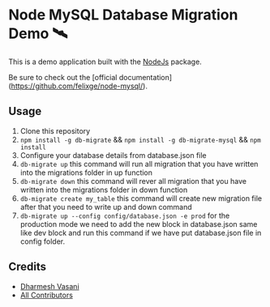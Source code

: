 # Node MySQL Database Migration Demo 🛰

This is a demo application built with the [NodeJs](https://db-migrate.readthedocs.io) package.

Be sure to check out the [official documentation] (https://github.com/felixge/node-mysql/).

## Usage

1. Clone this repository
2. `npm install -g db-migrate` && `npm install -g db-migrate-mysql` && `npm install`
3. Configure your database details from database.json file
4. `db-migrate up` this command will run all migration that you have written into the migrations folder in up function
5. `db-migrate down` this command will rever all migration that you have written into the migrations folder in down function
6. `db-migrate create my_table` this command will create new migration file after that you need to write up and down command
7. `db-migrate up --config config/database.json -e prod` for the production mode we need to add the new block in database.json same like dev block and run this command if we have put database.json file in config folder.

## Credits

- [Dharmesh Vasani](https://dharmeshvasani.info)
- [All Contributors](../../contributors)
